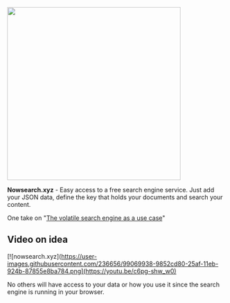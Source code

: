 <img src="https://user-images.githubusercontent.com/236656/91821812-3254dc00-ec37-11ea-82fc-60919a522a4a.png" width="400"/>

**Nowsearch.xyz** - Easy access to a free search engine service. Just add your JSON data, define the key that holds your documents and search your content.

One take on "[The volatile search engine as a use case](https://medium.com/norch/the-volatile-search-engine-as-a-use-case-b6f29b9d82ee)"

## Video on idea
[![nowsearch.xyz](https://user-images.githubusercontent.com/236656/99069938-9852cd80-25af-11eb-924b-87855e8ba784.png](https://youtu.be/c6pg-shw_w0)

No others will have access to your data or how you use it since the search engine is running in your browser.
